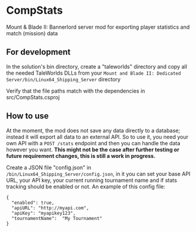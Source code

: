 # CompStats

Mount & Blade II: Bannerlord server mod for exporting player statistics and match (mission) data

## For development

In the solution's bin directory, create a "taleworlds" directory and copy all the needed TaleWorlds DLLs from your `Mount and Blade II: Dedicated Server/bin/Linux64_Shipping_Server` directory

Verify that the file paths match with the dependencies in src/CompStats.csproj

## How to use

At the moment, the mod does not save any data directly to a database; instead it will export all data to an external API. So to use it, you need your own API with a `POST /stats` endpoint and then you can handle the data however you want. **This might not be the case after further testing or future requirement changes, this is still a work in progress.**

Create a JSON file "config.json" in `/bin/Linux64_Shipping_Server/config.json`, in it you can set your base API URL, your API key, your current running tournament name and if stats tracking should be enabled or not. An example of this config file:

```
{
  "enabled": true,
  "apiURL": "http://myapi.com",
  "apiKey": "myapikey123",
  "tournamentName":  "My Tournament"
}
```

